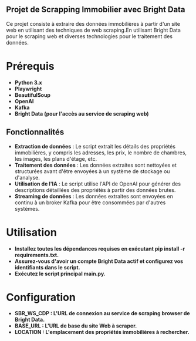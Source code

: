 ## Projet de Scrapping Immobilier avec Bright Data
Ce projet consiste à extraire des données immobilières à partir d'un site web en utilisant des techniques de web scraping.En utilisant Bright Data pour le scraping web et diverses technologies pour le traitement des données.

# Prérequis
- **Python 3.x**
- **Playwright**
- **BeautifulSoup**
- **OpenAI**
- **Kafka**
- **Bright Data (pour l'accès au service de scraping web)**

## Fonctionnalités

- **Extraction de données** : Le script extrait les détails des propriétés immobilières, y compris les adresses, les prix, le nombre de chambres, les images, les plans d'étage, etc.
- **Traitement des données** : Les données extraites sont nettoyées et structurées avant d'être envoyées à un système de stockage ou d'analyse.
- **Utilisation de l'IA** : Le script utilise l'API de OpenAI pour générer des descriptions détaillées des propriétés à partir des données brutes.
- **Streaming de données** : Les données extraites sont envoyées en continu à un broker Kafka pour être consommées par d'autres systèmes.


# Utilisation

- **Installez toutes les dépendances requises en exécutant pip install -r requirements.txt.**
- **Assurez-vous d'avoir un compte Bright Data actif et configurez vos identifiants dans le script.**
- **Exécutez le script principal main.py.**

# Configuration

- **SBR_WS_CDP : L'URL de connexion au service de scraping browser de Bright Data.**
- **BASE_URL : L'URL de base du site Web à scraper.**
- **LOCATION : L'emplacement des propriétés immobilières à rechercher.**
